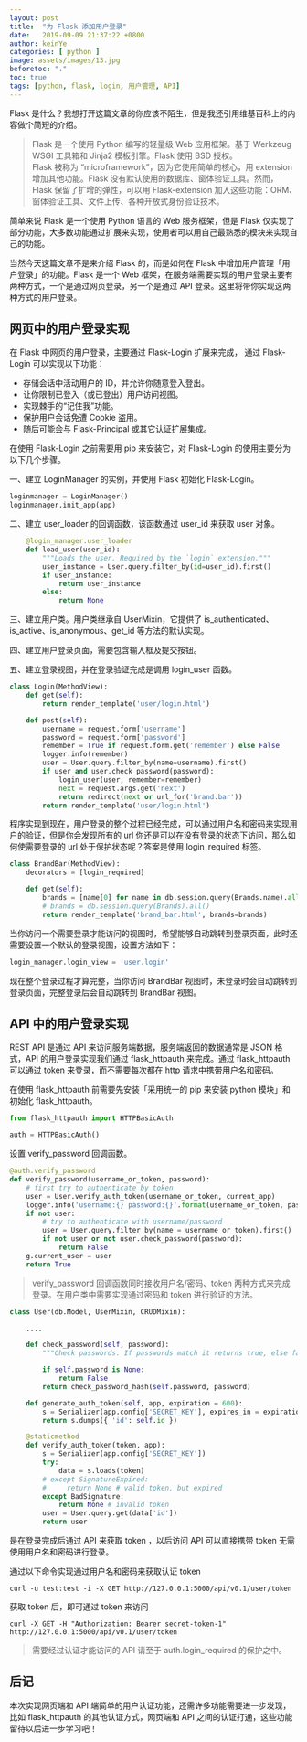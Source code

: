 ```yaml
---
layout: post
title:  "为 Flask 添加用户登录"
date:   2019-09-09 21:37:22 +0800
author: keinYe
categories: [ python ]
image: assets/images/13.jpg
beforetoc: "."
toc: true
tags: [python, flask, login, 用户管理, API]
---
```

Flask 是什么？我想打开这篇文章的你应该不陌生，但是我还引用维基百科上的内容做个简短的介绍。

> Flask 是一个使用 Python 编写的轻量级 Web 应用框架。基于 Werkzeug WSGI 工具箱和 Jinja2 模板引擎。Flask 使用 BSD 授权。<br>
> Flask 被称为 “microframework”，因为它使用简单的核心，用 extension 增加其他功能。Flask 没有默认使用的数据库、窗体验证工具。然而，Flask 保留了扩增的弹性，可以用 Flask-extension 加入这些功能：ORM、窗体验证工具、文件上传、各种开放式身份验证技术。

简单来说 Flask 是一个使用 Python 语言的 Web 服务框架，但是 Flask 仅实现了部分功能，大多数功能通过扩展来实现，使用者可以用自己最熟悉的模块来实现自己的功能。

当然今天这篇文章不是来介绍 Flask 的，而是如何在 Flask 中增加用户管理「用户登录」的功能。Flask 是一个 Web 框架，在服务端需要实现的用户登录主要有两种方式，一个是通过网页登录，另一个是通过 API 登录。这里将带你实现这两种方式的用户登录。

## 网页中的用户登录实现
在 Flask 中网页的用户登录，主要通过 Flask-Login 扩展来完成，
通过 Flask-Login 可以实现以下功能：
- 存储会话中活动用户的 ID，并允许你随意登入登出。
- 让你限制已登入（或已登出）用户访问视图。
- 实现棘手的“记住我”功能。
- 保护用户会话免遭 Cookie 盗用。
- 随后可能会与 Flask-Principal 或其它认证扩展集成。

在使用 Flask-Login 之前需要用 pip 来安装它，对 Flask-Login 的使用主要分为以下几个步骤。

一、建立 LoginManager 的实例，并使用 Flask 初始化 Flask-Login。
```python
loginmanager = LoginManager()
loginmanager.init_app(app)
```
二、建立 user_loader 的回调函数，该函数通过 user_id 来获取 user 对象。
```python
    @login_manager.user_loader
    def load_user(user_id):
        """Loads the user. Required by the `login` extension."""
        user_instance = User.query.filter_by(id=user_id).first()
        if user_instance:
            return user_instance
        else:
            return None
```
三、建立用户类。用户类继承自 UserMixin，它提供了 is_authenticated、is_active、is_anonymous、get_id 等方法的默认实现。

四、建立用户登录页面，需要包含输入框及提交按钮。

五、建立登录视图，并在登录验证完成是调用 login_user 函数。
```python
class Login(MethodView):
    def get(self):
        return render_template('user/login.html')

    def post(self):
        username = request.form['username']
        password = request.form['password']
        remember = True if request.form.get('remember') else False
        logger.info(remember)
        user = User.query.filter_by(name=username).first()
        if user and user.check_password(password):
            login_user(user, remember=remember)
            next = request.args.get('next')
            return redirect(next or url_for('brand.bar'))
        return render_template('user/login.html')
```

程序实现到现在，用户登录的整个过程已经完成，可以通过用户名和密码来实现用户的验证，但是你会发现所有的 url 你还是可以在没有登录的状态下访问，那么如何使需要登录的 url 处于保护状态呢？答案是使用 login_required 标签。
```python
class BrandBar(MethodView):
    decorators = [login_required]

    def get(self):
        brands = [name[0] for name in db.session.query(Brands.name).all()]
        # brands = db.session.query(Brands).all()
        return render_template('brand_bar.html', brands=brands)
```

当你访问一个需要登录才能访问的视图时，希望能够自动跳转到登录页面，此时还需要设置一个默认的登录视图，设置方法如下：
```python
login_manager.login_view = 'user.login'
```

现在整个登录过程才算完整，当你访问 BrandBar 视图时，未登录时会自动跳转到登录页面，完整登录后会自动跳转到 BrandBar 视图。


## API 中的用户登录实现
REST API 是通过 API 来访问服务端数据，服务端返回的数据通常是 JSON 格式，API 的用户登录实现我们通过 flask_httpauth 来完成。通过 flask_httpauth 可以通过 token 来登录，而不需要每次都在 http 请求中携带用户名和密码。

在使用 flask_httpauth 前需要先安装「采用统一的 pip 来安装 python 模块」和初始化 flask_httpauth。
```python
from flask_httpauth import HTTPBasicAuth

auth = HTTPBasicAuth()
```

设置 verify_password 回调函数。
```python
@auth.verify_password
def verify_password(username_or_token, password):
    # first try to authenticate by token
    user = User.verify_auth_token(username_or_token, current_app)
    logger.info('username:{} password:{}'.format(username_or_token, password))
    if not user:
        # try to authenticate with username/password
        user = User.query.filter_by(name = username_or_token).first()
        if not user or not user.check_password(password):
            return False
    g.current_user = user
    return True
```
> verify_password 回调函数同时接收用户名/密码、token 两种方式来完成登录。在用户类中需要实现通过密码和 token 进行验证的方法。

```python
class User(db.Model, UserMixin, CRUDMixin):

    ....

    def check_password(self, password):
        """Check passwords. If passwords match it returns true, else false."""

        if self.password is None:
            return False
        return check_password_hash(self.password, password)

    def generate_auth_token(self, app, expiration = 600):
        s = Serializer(app.config['SECRET_KEY'], expires_in = expiration)
        return s.dumps({ 'id': self.id })

    @staticmethod
    def verify_auth_token(token, app):
        s = Serializer(app.config['SECRET_KEY'])
        try:
            data = s.loads(token)
        # except SignatureExpired:
        #     return None # valid token, but expired
        except BadSignature:
            return None # invalid token
        user = User.query.get(data['id'])
        return user
```
是在登录完成后通过 API 来获取 token ，以后访问 API 可以直接携带 token 无需使用用户名和密码进行登录。

通过以下命令实现通过用户名和密码来获取认证 token
```
curl -u test:test -i -X GET http://127.0.0.1:5000/api/v0.1/user/token
```
获取 token 后，即可通过 token 来访问
```
curl -X GET -H "Authorization: Bearer secret-token-1" http://127.0.0.1:5000/api/v0.1/user/token
```
> 需要经过认证才能访问的 API 请至于 auth.login_required 的保护之中。
## 后记
本次实现网页端和 API 端简单的用户认证功能，还需许多功能需要进一步发现，比如 flask_httpauth 的其他认证方式，网页端和 API 之间的认证打通，这些功能留待以后进一步学习吧！
